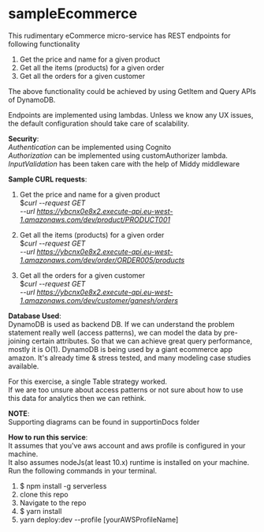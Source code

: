 # sampleEcommerce
This rudimentary eCommerce micro-service has REST endpoints for following functionality
1. Get the price and name for a given product
2. Get all the items (products) for a given order
3. Get all the orders for a given customer

The above functionality could be achieved by using GetItem and Query APIs of DynamoDB.

Endpoints are implemented using lambdas. Unless we know any UX issues, the default configuration should take care of scalability.

**Security**:
<br>
_Authentication_ can be implemented using Cognito
<br>
_Authorization_ can be implemented using customAuthorizer lambda.
<br>
_InputValidation_ has been taken care with the help of Middy middleware

**Sample CURL requests**:

1. Get the price and name for a given product
<br>$_curl --request GET \
   --url https://ybcnx0e8x2.execute-api.eu-west-1.amazonaws.com/dev/product/PRODUCT001_
   

2. Get all the items (products) for a given order
<br>$_curl --request GET \
   --url https://ybcnx0e8x2.execute-api.eu-west-1.amazonaws.com/dev/order/ORDER005/products_

3. Get all the orders for a given customer
<br>$_curl --request GET \
   --url https://ybcnx0e8x2.execute-api.eu-west-1.amazonaws.com/dev/customer/ganesh/orders_

**Database Used**:
<br>
DynamoDB is used as backend DB.
If we can understand the problem statement really well (access patterns), we can model the data by pre-joining certain attributes.
So that we can achieve great query performance, mostly it is O(1).
DynamoDB is being used by a giant ecommerce app amazon.
It's already time & stress tested, and many modeling case studies available. 

For this exercise, a single Table strategy worked. 
<br>
If we are too unsure about access patterns or not sure about how to use this data for analytics then we can rethink.

**NOTE**:
<br>
Supporting diagrams can be found in supportinDocs folder

**How to run this service**:
<br>
It assumes that you've aws account and aws profile is configured in your machine.
<br>
It also assumes nodeJs(at least 10.x) runtime is installed on your machine.
<br>
Run the following commands in your terminal.

1. $ npm install -g serverless
2. clone this repo
3. Navigate to the repo
4. $ yarn install
5. yarn deploy:dev --profile [yourAWSProfileName]
